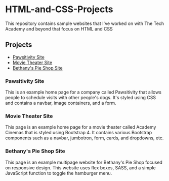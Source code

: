 # HTML-and-CSS-Projects

This repository contains sample websites that I've worked on with The Tech Academy and beyond that focus on HTML and CSS 

## Projects
- <a href="https://github.com/sseyler0119/HTML-and-CSS-Projects/tree/main/One-Page%20Website">Pawsitivity Site</a>
- <a href="https://github.com/sseyler0119/HTML-and-CSS-Projects/tree/main/bootstrap4_project">Movie Theater Site </a>
- <a href="https://github.com/sseyler0119/HTML-and-CSS-Projects/tree/main/Bethany%20Pie%20Shop">Bethany's Pie Shop Site </a>


### Pawsitivity Site
This is an example home page for a company called Pawsitivity that allows people to schedule visits with other people's dogs. It's styled using CSS and contains a navbar, image containers, and a form. 


### Movie Theater Site
This page is an example home page for a movie theater called Academy Cinemas that is styled using Bootstrap 4. It contains various Bootstrap components such as a navbar, jumbotron, form, cards, and dropdowns, etc.


### Bethany's Pie Shop Site
This page is an example multipage website for Bethany's Pie Shop focused on responsive design. This website uses flex boxes, SASS, and a simple JavaScript function to toggle the hamburger menu. 
